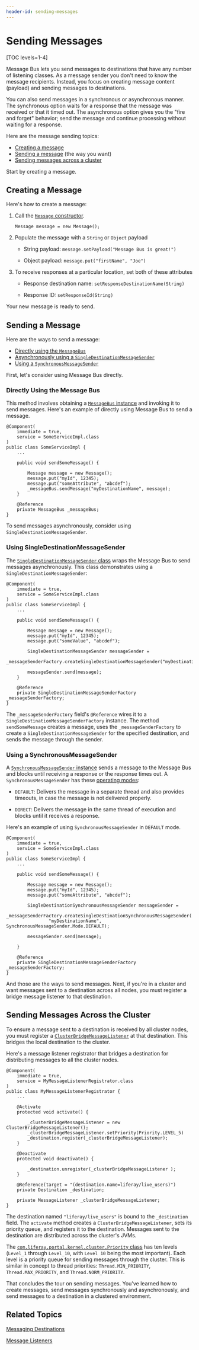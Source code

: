 ```yaml
---
header-id: sending-messages
---
```


# Sending Messages

[TOC levels=1-4]

Message Bus lets you send messages to destinations that have any number of
listening classes. As a message sender you don't need to know the message
recipients. Instead, you focus on creating message content (payload) and sending
messages to destinations.

You can also send messages in a synchronous or asynchronous manner. The
synchronous option waits for a response that the message was received or that it
timed out. The asynchronous option gives you the "fire and forget" behavior;
send the message and continue processing without waiting for a response. 

Here are the message sending topics:

- [Creating a message](#creating-a-message) 
- [Sending a message](#sending-a-message) (the way you want) 
- [Sending messages across a cluster](#sending-messages-across-the-cluster)

Start by creating a message. 

## Creating a Message

Here's how to create a message:

1.  Call the
    [`Message` constructor](@platform-ref@/7.1-latest/javadocs/portal-kernel/com/liferay/portal/kernel/messaging/Message.html).

    `Message message = new Message();`

2.  Populate the message with a `String` or `Object` payload

    -   String payload: `message.setPayload("Message Bus is great!")`

    -   Object payload: `message.put("firstName", "Joe")`

3.  To receive responses at a particular location, set both of these attributes

    -  Response destination name: `setResponseDestinationName(String)`

    -  Response ID: `setResponseId(String)`

Your new message is ready to send. 

## Sending a Message

Here are the ways to send a message: 

-  [Directly using the `MessageBus`](#directly-using-the-message-bus)
-  [Asynchronously using a `SingleDestinationMessageSender`](#using-singledestinationmessagesender) 
-  [Using a `SynchronousMessageSender`](#using-a-synchronousmessagesender)

First, let's consider using Message Bus directly. 

### Directly Using the Message Bus

This method involves obtaining a
[`MessageBus` instance](@platform-ref@/7.1-latest/javadocs/portal-kernel/com/liferay/portal/kernel/messaging/MessageBus.html)
and invoking it to send messages. Here's an example of directly using Message
Bus to send a message.

    @Component(
        immediate = true,
        service = SomeServiceImpl.class
    )
    public class SomeServiceImpl {
        ...

        public void sendSomeMessage() {

            Message message = new Message();
            message.put("myId", 12345);
            message.put("someAttribute", "abcdef");
            _messageBus.sendMessage("myDestinationName", message);
        }

        @Reference
        private MessageBus _messageBus;
    }

To send messages asynchronously, consider using
`SingleDestinationMessageSender`.
 
### Using SingleDestinationMessageSender

The [`SingleDestinationMessageSender` class](@platform-ref@/7.1-latest/javadocs/portal-kernel/com/liferay/portal/kernel/messaging/sender/SingleDestinationMessageSender.html)
wraps the Message Bus to send messages asynchronously. This class demonstrates
using a `SingleDestinationMessageSender`:

    @Component(
        immediate = true,
        service = SomeServiceImpl.class
    )
    public class SomeServiceImpl {
        ...

        public void sendSomeMessage() {

            Message message = new Message();
            message.put("myId", 12345);
            message.put("someValue", "abcdef");

            SingleDestinationMessageSender messageSender = 
               _messageSenderFactory.createSingleDestinationMessageSender("myDestinationName");

            messageSender.send(message);
        }

        @Reference
        private SingleDestinationMessageSenderFactory _messageSenderFactory;
    }

The `_messageSenderFactory` field's `@Reference` wires it to a
`SingleDestinationMessageSenderFactory` instance. The method
`sendSomeMessage` creates a message, uses the `_messageSenderFactory` to
create a `SingleDestinationMessageSender` for the specified destination, and
sends the message through the sender. 

### Using a SynchronousMessageSender

A [`SynchronousMessageSender` instance](@platform-ref@/7.1-latest/javadocs/portal-kernel/com/liferay/portal/kernel/messaging/sender/SynchronousMessageSender.html)
sends a message to the Message Bus and blocks until receiving a response or the
response times out. A `SynchronousMessageSender` has these
[operating modes](@platform-ref@/7.1-latest/javadocs/portal-kernel/com/liferay/portal/kernel/messaging/sender/SynchronousMessageSender.Mode.html):

-   `DEFAULT`: Delivers the message in a separate thread and also provides
    timeouts, in case the message is not delivered properly.

-   `DIRECT`: Delivers the message in the same thread of execution and blocks 
    until it receives a response. 

Here's an example of using `SynchronousMessageSender` in `DEFAULT` mode.

    @Component(
        immediate = true,
        service = SomeServiceImpl.class
    )
    public class SomeServiceImpl {
        ...

        public void sendSomeMessage() {

            Message message = new Message();
            message.put("myId", 12345);
            message.put("someAttribute", "abcdef");

            SingleDestinationSynchronousMessageSender messageSender = 
                _messageSenderFactory.createSingleDestinationSynchronousMessageSender(
                    "myDestinationName", SynchronousMessageSender.Mode.DEFAULT);

            messageSender.send(message);

        }

        @Reference
        private SingleDestinationMessageSenderFactory _messageSenderFactory;
    }

And those are the ways to send messages. Next, if you're in a cluster and want
messages sent to a destination across all nodes, you must register a bridge
message listener to that destination. 

## Sending Messages Across the Cluster

To ensure a message sent to a destination is received by all cluster nodes, you
must register a
[`ClusterBridgeMessageListener`](@platform-ref@/7.1-latest/javadocs/portal-kernel/com/liferay/portal/kernel/cluster/messaging/ClusterBridgeMessageListener.html)
at that destination. This bridges the local destination to the cluster.

Here's a message listener registrator that bridges a destination for
distributing messages to all the cluster nodes.

    @Component(
        immediate = true,
        service = MyMessageListenerRegistrator.class
    )
    public class MyMessageListenerRegistrator {
        ...

        @Activate
        protected void activate() {

            _clusterBridgeMessageListener = new ClusterBridgeMessageListener();
            _clusterBridgeMessageListener.setPriority(Priority.LEVEL_5)
            _destination.register(_clusterBridgeMessageListener);
        }

        @Deactivate
        protected void deactivate() {

            _destination.unregister(_clusterBridgeMessageListener );
        }

        @Reference(target = "(destination.name=liferay/live_users)")
        private Destination _destination;

        private MessageListener _clusterBridgeMessageListener;
    }

The destination named `"liferay/live_users"` is bound to the `_destination`
field. The `activate` method creates a `ClusterBridgeMessageListener`, sets its
priority queue, and registers it to the destination. Messages sent to the
destination are distributed across the cluster's JVMs. 

The [`com.liferay.portal.kernel.cluster.Priority` class](@platform-ref@/7.1-latest/javadocs/portal-kernel/com/liferay/portal/kernel/cluster/Priority.html)
has ten levels (`Level_1` through `Level_10`, with `Level 10` being the most
important). Each level is a priority queue for sending messages through the
cluster. This is similar in concept to thread priorities: `Thread.MIN_PRIORITY`,
`Thread.MAX_PRIORITY`, and `Thread.NORM_PRIORITY`. 

That concludes the tour on sending messages. You've learned how to create
messages, send messages synchronously and asynchronously, and send messages to a
destination in a clustered environment. 

## Related Topics

[Messaging Destinations](/docs/7-1/tutorials/-/knowledge_base/t/messaging-destinations) 

[Message Listeners](/docs/7-1/tutorials/-/knowledge_base/t/message-listeners)
